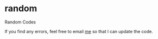 # random
Random Codes

If you find any errors, feel free to email [me](mailto:bbhattac@usc.edu) so that I can update the code.